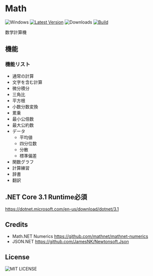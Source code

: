 # Math
![Windows](https://img.shields.io/badge/-Windows-0078D6.svg?logo=windows&style=plastic&label=)
[![Latest Version](https://img.shields.io/github/v/release/nfmcpwr/Math?style=plastic)](https://github.com/nfmcpwr/Math/releases)
![Downloads](https://img.shields.io/github/downloads/nfmcpwr/Math/total?color=green&style=plastic)
[![Build](https://github.com/nfmcpwr/Math/actions/workflows/dotnet-desktop.yml/badge.svg?branch=main)](https://github.com/nfmcpwr/Math/actions/workflows/dotnet-desktop.yml)<br>

数学計算機

## 機能
### 機能リスト
 - 通常の計算
 - 文字を含む計算
 - 微分積分
 - 三角比
 - 平方根
 - 小数分数変換
 - 累乗
 - 最小公倍数
 - 最大公約数
 - データ
   - 平均値
   - 四分位数
   - 分散
   - 標準偏差
 - 関数グラフ
 - 計算練習
 - 辞書
 - 翻訳

## .NET Core 3.1 Runtime必須
https://dotnet.microsoft.com/en-us/download/dotnet/3.1

## Credits
 - Math.NET Numerics
https://github.com/mathnet/mathnet-numerics
 - JSON.NET
https://github.com/JamesNK/Newtonsoft.Json

## License
![MIT LICENSE](/LICENSE)
